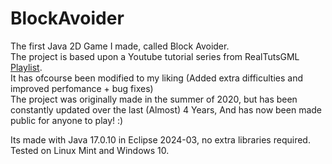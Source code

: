 # BlockAvoider
The first Java 2D Game I made, called Block Avoider.<br />
The project is based upon a Youtube tutorial series from RealTutsGML [Playlist](https://www.youtube.com/playlist?list=PLWms45O3n--6TvZmtFHaCWRZwEqnz2MHa).<br />
It has ofcourse been modified to my liking (Added extra difficulties and improved perfomance + bug fixes)<br />
The project was originally made in the summer of 2020, but has been constantly updated over the last (Almost) 4 Years, And has now been made public for anyone to play! :)<br />

Its made with Java 17.0.10 in Eclipse 2024-03, no extra libraries required. <br />
Tested on Linux Mint and Windows 10.<br />
